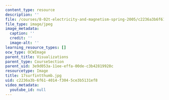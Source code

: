 ```yaml
---
content_type: resource
description: ''
file: /courses/8-02t-electricity-and-magnetism-spring-2005/c2236a3b6f614014f3045ce3b5131ef8_17surfintthumb.jpg
file_type: image/jpeg
image_metadata:
  caption: ''
  credit: ''
  image-alt: ''
learning_resource_types: []
ocw_type: OCWImage
parent_title: Visualizations
parent_type: CourseSection
parent_uid: 3e9d053a-11ee-effa-00de-c3b42819928c
resourcetype: Image
title: 17surfintthumb.jpg
uid: c2236a3b-6f61-4014-f304-5ce3b5131ef8
video_metadata:
  youtube_id: null
---
```


